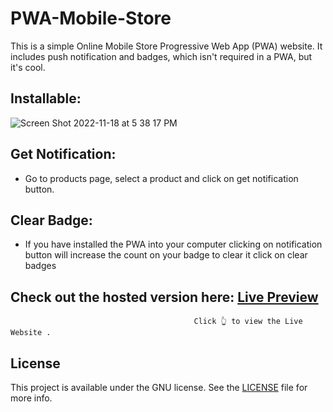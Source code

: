 # PWA-Mobile-Store
 This is a simple Online Mobile Store Progressive Web App (PWA) website.
 It includes push notification and badges, which isn't required in a PWA, but it's cool.
 
## Installable:
![Screen Shot 2022-11-18 at 5 38 17 PM](https://user-images.githubusercontent.com/88231640/202815069-89ddce14-4753-48ea-999f-3399ee3de3be.png)

## Get Notification:
 - Go to products page, select a product and click on get notification button.
## Clear Badge:
 - If you have installed the PWA into your computer clicking on notification button will increase the count on your badge to clear it click on clear badges

## Check out the hosted version here: [Live Preview](https://786armanmerchant.github.io/PWA-Mobile-Store/) 
                                             Click 👆 to view the Live Website . 
                                             
## License

This project is available under the GNU license. See the [LICENSE](License) file for more info.

